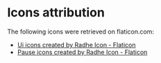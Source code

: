 # Icons attribution

The following icons were retrieved on flaticon.com:

- <a href="https://www.flaticon.com/free-icons/ui" title="ui icons">Ui icons created by Radhe Icon - Flaticon</a>
- <a href="https://www.flaticon.com/free-icons/pause" title="pause icons">Pause icons created by Radhe Icon - Flaticon</a>
